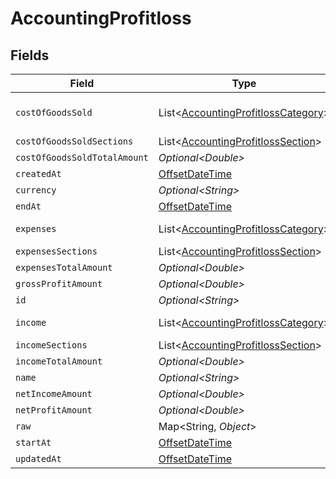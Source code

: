 # AccountingProfitloss


## Fields

| Field                                                                                      | Type                                                                                       | Required                                                                                   | Description                                                                                |
| ------------------------------------------------------------------------------------------ | ------------------------------------------------------------------------------------------ | ------------------------------------------------------------------------------------------ | ------------------------------------------------------------------------------------------ |
| `costOfGoodsSold`                                                                          | List\<[AccountingProfitlossCategory](../../models/shared/AccountingProfitlossCategory.md)> | :heavy_minus_sign:                                                                         | @deprecated – use cost_of_goods_sold_sections instead                                      |
| `costOfGoodsSoldSections`                                                                  | List\<[AccountingProfitlossSection](../../models/shared/AccountingProfitlossSection.md)>   | :heavy_minus_sign:                                                                         | N/A                                                                                        |
| `costOfGoodsSoldTotalAmount`                                                               | *Optional\<Double>*                                                                        | :heavy_minus_sign:                                                                         | N/A                                                                                        |
| `createdAt`                                                                                | [OffsetDateTime](https://docs.oracle.com/javase/8/docs/api/java/time/OffsetDateTime.html)  | :heavy_minus_sign:                                                                         | N/A                                                                                        |
| `currency`                                                                                 | *Optional\<String>*                                                                        | :heavy_minus_sign:                                                                         | N/A                                                                                        |
| `endAt`                                                                                    | [OffsetDateTime](https://docs.oracle.com/javase/8/docs/api/java/time/OffsetDateTime.html)  | :heavy_minus_sign:                                                                         | N/A                                                                                        |
| `expenses`                                                                                 | List\<[AccountingProfitlossCategory](../../models/shared/AccountingProfitlossCategory.md)> | :heavy_minus_sign:                                                                         | @deprecated – use expenses_sections instead                                                |
| `expensesSections`                                                                         | List\<[AccountingProfitlossSection](../../models/shared/AccountingProfitlossSection.md)>   | :heavy_minus_sign:                                                                         | N/A                                                                                        |
| `expensesTotalAmount`                                                                      | *Optional\<Double>*                                                                        | :heavy_minus_sign:                                                                         | N/A                                                                                        |
| `grossProfitAmount`                                                                        | *Optional\<Double>*                                                                        | :heavy_minus_sign:                                                                         | N/A                                                                                        |
| `id`                                                                                       | *Optional\<String>*                                                                        | :heavy_minus_sign:                                                                         | N/A                                                                                        |
| `income`                                                                                   | List\<[AccountingProfitlossCategory](../../models/shared/AccountingProfitlossCategory.md)> | :heavy_minus_sign:                                                                         | @deprecated – use income_sections instead                                                  |
| `incomeSections`                                                                           | List\<[AccountingProfitlossSection](../../models/shared/AccountingProfitlossSection.md)>   | :heavy_minus_sign:                                                                         | N/A                                                                                        |
| `incomeTotalAmount`                                                                        | *Optional\<Double>*                                                                        | :heavy_minus_sign:                                                                         | N/A                                                                                        |
| `name`                                                                                     | *Optional\<String>*                                                                        | :heavy_minus_sign:                                                                         | N/A                                                                                        |
| `netIncomeAmount`                                                                          | *Optional\<Double>*                                                                        | :heavy_minus_sign:                                                                         | N/A                                                                                        |
| `netProfitAmount`                                                                          | *Optional\<Double>*                                                                        | :heavy_minus_sign:                                                                         | N/A                                                                                        |
| `raw`                                                                                      | Map\<String, *Object*>                                                                     | :heavy_minus_sign:                                                                         | N/A                                                                                        |
| `startAt`                                                                                  | [OffsetDateTime](https://docs.oracle.com/javase/8/docs/api/java/time/OffsetDateTime.html)  | :heavy_minus_sign:                                                                         | N/A                                                                                        |
| `updatedAt`                                                                                | [OffsetDateTime](https://docs.oracle.com/javase/8/docs/api/java/time/OffsetDateTime.html)  | :heavy_minus_sign:                                                                         | N/A                                                                                        |